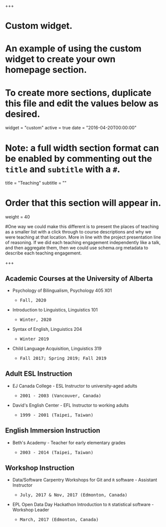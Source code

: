+++
# Custom widget.
# An example of using the custom widget to create your own homepage section.
# To create more sections, duplicate this file and edit the values below as desired.
widget = "custom"
active = true
date = "2016-04-20T00:00:00"

# Note: a full width section format can be enabled by commenting out the `title` and `subtitle` with a `#`.
title = "Teaching"
subtitle = ""


# Order that this section will appear in.
weight = 40

#One way we could make this different is to present the places of teaching as a smaller list with a click through to course descriptions and why we were teaching at that location. More in line with the project presentation line of reasoning. If we did each teaching engagement independently like a talk, and then aggregate them, then we could use schema.org metadata to describe each teaching engagement.

+++
<h2>Academic Courses at the University of Alberta</h2>

+ Psychology of Bilingualism, Psychology 405 X01
    + <pre>Fall, 2020</pre> 
+ Introduction to Linguistics, Linguistics 101
    + <pre>Winter, 2020</pre> 
+ Syntax of English, Linguistics 204 
    + <pre>Winter 2019</pre> 
+ Child Language Acquisition, Linguistics 319 
    + <pre>Fall 2017; Spring 2019; Fall 2019</pre>

<h2>Adult ESL Instruction</h2>

+ EJ Canada College - ESL Instructor to university-aged adults
    + <pre>2001 - 2003 (Vancouver, Canada)</pre>

+ David's English Center - EFL Instructor to working adults 
    + <pre>1999 - 2001 (Taipei, Taiwan)</pre>

<h2>English Immersion Instruction</h2>

+ Beth's Academy - Teacher for early elementary grades
    + <pre>2003 - 2014 (Taipei, Taiwan)</pre>
    
<h2>Workshop Instruction</h2>

+ Data/Software Carpentry Workshops for Git and `R` software - Assistant Instructor
    + <pre>July, 2017 & Nov, 2017 (Edmonton, Canada)</pre> 

+ EPL Open Data Day Hackathon Introduction to `R` statistical software - Workshop Leader
    + <pre>March, 2017 (Edmonton, Canada)</pre>





